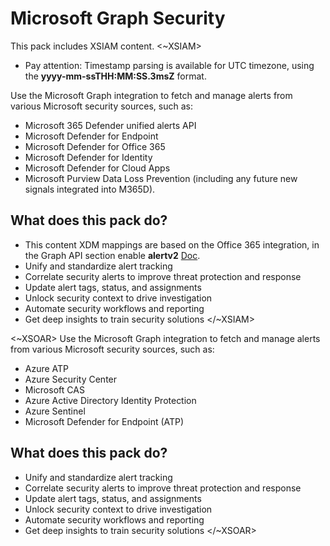 # Microsoft Graph Security

This pack includes XSIAM content.
<~XSIAM>

* Pay attention: Timestamp parsing is available for UTC timezone, using the **yyyy-mm-ssTHH:MM:SS.3msZ** format.

Use the Microsoft Graph integration to fetch and manage alerts from various Microsoft security sources, such as:
* Microsoft 365 Defender unified alerts API
* Microsoft Defender for Endpoint
* Microsoft Defender for Office 365
* Microsoft Defender for Identity
* Microsoft Defender for Cloud Apps
* Microsoft Purview Data Loss Prevention (including any future new signals integrated into M365D).

## What does this pack do?
* This content XDM mappings are based on the Office 365 integration, in the Graph API section enable **alertv2** [Doc](https://docs-cortex.paloaltonetworks.com/r/Cortex-XSIAM/Cortex-XSIAM-Administrator-Guide/Ingest-Logs-from-Microsoft-Office-365).
* Unify and standardize alert tracking
* Correlate security alerts to improve threat protection and response
* Update alert tags, status, and assignments
* Unlock security context to drive investigation
* Automate security workflows and reporting
* Get deep insights to train security solutions
</~XSIAM>

<~XSOAR>
Use the Microsoft Graph integration to fetch and manage alerts from various Microsoft security sources, such as:
* Azure ATP
* Azure Security Center
* Microsoft CAS
* Azure Active Directory Identity Protection
* Azure Sentinel
* Microsoft Defender for Endpoint (ATP)

## What does this pack do?
* Unify and standardize alert tracking
* Correlate security alerts to improve threat protection and response
* Update alert tags, status, and assignments
* Unlock security context to drive investigation
* Automate security workflows and reporting
* Get deep insights to train security solutions
</~XSOAR>